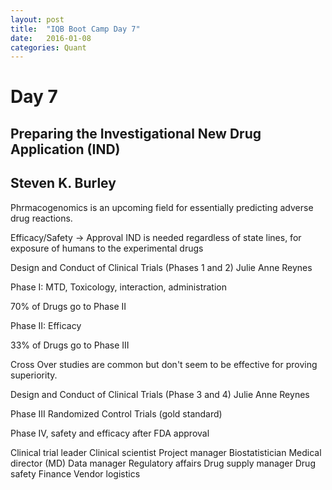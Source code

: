 ```yaml
---
layout: post
title:  "IQB Boot Camp Day 7"
date:   2016-01-08
categories: Quant
---
```

# Day 7

## Preparing the Investigational New Drug Application (IND)

## Steven K. Burley

Phrmacogenomics is an upcoming field for essentially predicting adverse drug reactions.
  
Efficacy/Safety -> Approval
IND is needed regardless of state lines, for exposure of humans to the experimental drugs

Design and Conduct of Clinical Trials (Phases 1 and 2)
Julie Anne Reynes

Phase I: MTD, Toxicology, interaction, administration

70% of Drugs go to Phase II

Phase II: Efficacy

33% of Drugs go to Phase III

Cross Over studies are common but don't seem to be effective for proving superiority.

Design and Conduct of Clinical Trials (Phase 3 and 4)
Julie Anne Reynes

Phase III
Randomized Control Trials (gold standard)

Phase IV, safety and efficacy after FDA approval

Clinical trial leader
Clinical scientist
Project manager
Biostatistician
Medical director (MD)
Data manager
Regulatory affairs
Drug supply manager
Drug safety
Finance
Vendor logistics
